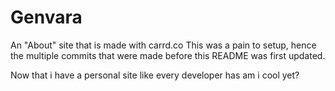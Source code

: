 # Genvara
An "About" site that is made with carrd.co
This was a pain to setup, hence the multiple commits that were made before this README was first updated.





Now that i have a personal site like every developer has am i cool yet?
